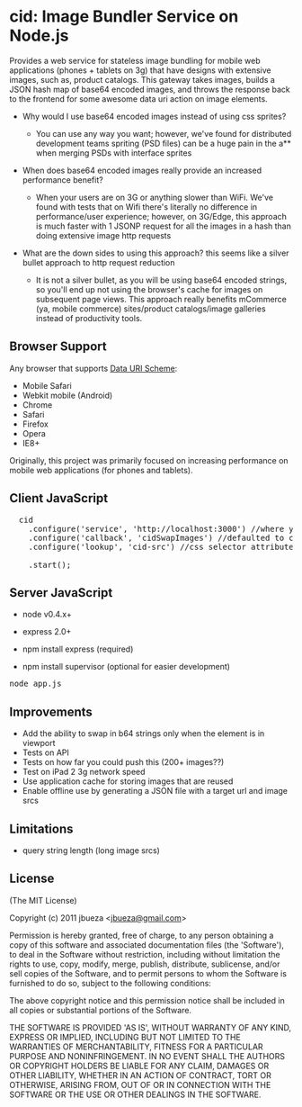 # cid: Image Bundler Service on Node.js

Provides a web service for stateless image bundling for mobile web applications (phones + tablets on 3g) that have
designs with extensive images, such as, product catalogs. This gateway takes images,
builds a JSON hash map of base64 encoded images, and throws the response back to the frontend for
some awesome data uri action on image elements.

* Why would I use base64 encoded images instead of using css sprites?
  * You can use any way you want; however, we've found for distributed development teams spriting (PSD files) can be
  a huge pain in the a** when merging PSDs with interface sprites
  
* When does base64 encoded images really provide an increased performance benefit?
  * When your users are on 3G or anything slower than WiFi. We've found with tests that on Wifi
  there's literally no difference in performance/user experience; however, on 3G/Edge, this approach
  is much faster with 1 JSONP request for all the images in a hash than doing extensive image http requests
  
* What are the down sides to using this approach? this seems like a silver bullet approach to http request reduction
  * It is not a silver bullet, as you will be using base64 encoded strings, so you'll end up
  not using the browser's cache for images on subsequent page views. This approach really benefits
  mCommerce (ya, mobile commerce) sites/product catalogs/image galleries instead of productivity tools.
  
## Browser Support

Any browser that supports [Data URI Scheme](http://en.wikipedia.org/wiki/Data_URI_scheme):

* Mobile Safari
* Webkit mobile (Android)
* Chrome
* Safari
* Firefox
* Opera
* IE8+

Originally, this project was primarily focused on increasing performance on mobile web applications (for phones and tablets).
  
## Client JavaScript

<pre>
  cid
    .configure('service', 'http://localhost:3000') //where your nodejs service is hosted
    .configure('callback', 'cidSwapImages') //defaulted to cidSwap
    .configure('lookup', 'cid-src') //css selector attribute for what you want swapped in for b64 strings
    
    .start();
</pre>


## Server JavaScript

* node v0.4.x+
* express 2.0+

* npm install express (required)
* npm install supervisor (optional for easier development)

<pre>node app.js</pre>

## Improvements

* Add the ability to swap in b64 strings only when the element is in viewport
* Tests on API
* Tests on how far you could push this (200+ images??)
* Test on iPad 2 3g network speed
* Use application cache for storing images that are reused
* Enable offline use by generating a JSON file with a target url and image srcs

## Limitations

* query string length (long image srcs)

## License 

(The MIT License)

Copyright (c) 2011 jbueza &lt;jbueza@gmail.com&gt;

Permission is hereby granted, free of charge, to any person obtaining
a copy of this software and associated documentation files (the
'Software'), to deal in the Software without restriction, including
without limitation the rights to use, copy, modify, merge, publish,
distribute, sublicense, and/or sell copies of the Software, and to
permit persons to whom the Software is furnished to do so, subject to
the following conditions:

The above copyright notice and this permission notice shall be
included in all copies or substantial portions of the Software.

THE SOFTWARE IS PROVIDED 'AS IS', WITHOUT WARRANTY OF ANY KIND,
EXPRESS OR IMPLIED, INCLUDING BUT NOT LIMITED TO THE WARRANTIES OF
MERCHANTABILITY, FITNESS FOR A PARTICULAR PURPOSE AND NONINFRINGEMENT.
IN NO EVENT SHALL THE AUTHORS OR COPYRIGHT HOLDERS BE LIABLE FOR ANY
CLAIM, DAMAGES OR OTHER LIABILITY, WHETHER IN AN ACTION OF CONTRACT,
TORT OR OTHERWISE, ARISING FROM, OUT OF OR IN CONNECTION WITH THE
SOFTWARE OR THE USE OR OTHER DEALINGS IN THE SOFTWARE.